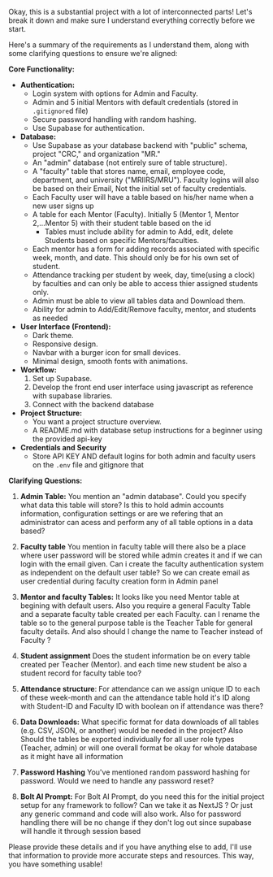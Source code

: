 Okay, this is a substantial project with a lot of interconnected parts! Let's break it down and make sure I understand everything correctly before we start.

Here's a summary of the requirements as I understand them, along with some clarifying questions to ensure we're aligned:

**Core Functionality:**

*   **Authentication:**
    *   Login system with options for Admin and Faculty.
    *   Admin and 5 initial Mentors with default credentials (stored in `.gitignore`d file)
    *   Secure password handling with random hashing.
    *   Use Supabase for authentication.
*   **Database:**
    *   Use Supabase as your database backend with "public" schema, project "CRC," and organization "MR."
    *   An "admin" database (not entirely sure of table structure).
    *   A "faculty" table that stores name, email, employee code, department, and university ("MRIIRS/MRU"). Faculty logins will also be based on their Email, Not the initial set of faculty credentials. 
    *   Each Faculty user will have a table based on his/her name when a new user signs up
    *   A table for each Mentor (Faculty). Initially 5 (Mentor 1, Mentor 2,...Mentor 5) with their student table based on the id
        *  Tables must include ability for admin to Add, edit, delete Students based on specific Mentors/faculties.
    *   Each mentor has a form for adding records associated with specific week, month, and date. This should only be for his own set of student. 
    *   Attendance tracking per student by week, day, time(using a clock) by faculties and can only be able to access thier assigned students only. 
    *   Admin must be able to view all tables data and Download them.
    *   Ability for admin to Add/Edit/Remove faculty, mentor, and students as needed
*   **User Interface (Frontend):**
    *   Dark theme.
    *   Responsive design.
    *   Navbar with a burger icon for small devices.
    *   Minimal design, smooth fonts with animations.
*   **Workflow:**
    1.  Set up Supabase.
    2.  Develop the front end user interface using javascript as reference with supabase libraries.
    3.  Connect with the backend database
*   **Project Structure:**
    *   You want a project structure overview.
    *   A README.md with database setup instructions for a beginner using the provided api-key
*   **Credentials and Security**
    * Store API KEY AND default logins for both admin and faculty users on the `.env` file and gitignore that

**Clarifying Questions:**

1.  **Admin Table:** You mention an "admin database". Could you specify what data this table will store? Is this to hold admin accounts information, configuration settings or are we refering that an administrator can acess and perform any of all table options in a data based?

2. **Faculty table** You mention in faculty table will there also be a place where user password will be stored while admin creates it and if we can login with the email given. Can i create the faculty authentication system as independent on the default user table? So we can create email as user credential during faculty creation form in Admin panel
   
3.  **Mentor and faculty Tables:** It looks like you need Mentor table at begining with default users. Also you require a general Faculty Table and a separate faculty table created per each Faculty. can I rename the table so to the general purpose table is the Teacher Table for general faculty details. And also should I change the name to Teacher instead of Faculty ?
    
4.  **Student assignment** Does the student information be on every table created per Teacher (Mentor). and each time new student be also a student record for faculty table too?

5.  **Attendance structure**: For attendance can we assign unique ID to each of these week-month and can the attendance table hold it's ID along with Student-ID and Faculty ID with boolean on if attendance was there?
   
6.  **Data Downloads:** What specific format for data downloads of all tables (e.g. CSV, JSON, or another) would be needed in the project? Also Should the tables be exported individually for all user role types (Teacher, admin) or will one overall format be okay for whole database as it might have all information
   
7. **Password Hashing** You've mentioned random password hashing for password. Would we need to handle any password reset? 
 
8.  **Bolt AI Prompt:**  For Bolt AI Prompt, do you need this for the initial project setup for any framework to follow? Can we take it as NextJS ?  Or just any generic command and code will also work. Also for password handling there will be no change if they don't log out since supabase will handle it through session based

Please provide these details and if you have anything else to add, I'll use that information to provide more accurate steps and resources. This way, you have something usable!
